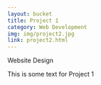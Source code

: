 ```yaml
---
layout: bucket
title: Project 1
category: Web Development
img: img/project2.jpg
link: project2.html
---
```


Website Design

This is some text for Project 1